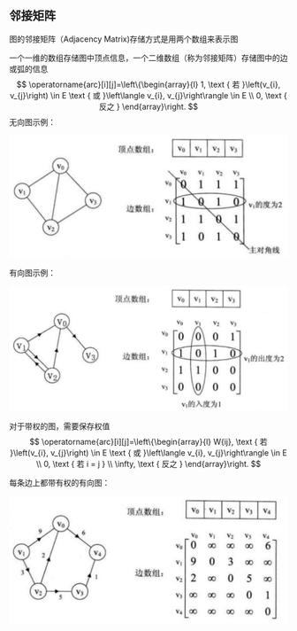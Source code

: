## 邻接矩阵

图的邻接矩阵（Adjacency Matrix)存储方式是用两个数组来表示图

一个一维的数组存储图中顶点信息，一个二维数组（称为邻接矩阵）存储图中的边或弧的信息
$$
\operatorname{arc}[i][j]=\left\{\begin{array}{l}
1, \text { 若 }\left(v_{i}, v_{j}\right) \in E \text { 或 }\left\langle v_{i}, v_{j}\right\rangle \in E \\
0, \text { 反之 }
\end{array}\right.
$$
无向图示例：

![img](.assets/%E5%9B%BE%E7%9A%84%E5%AD%98%E5%82%A8%E7%BB%93%E6%9E%84/image-20230526163209435.png)

有向图示例：

![img](.assets/%E5%9B%BE%E7%9A%84%E5%AD%98%E5%82%A8%E7%BB%93%E6%9E%84/image-20230526163239093.png)

对于带权的图，需要保存权值
$$
\operatorname{arc}[i][j]=\left\{\begin{array}{l}
W{ij}, \text { 若 }\left(v_{i}, v_{j}\right) \in E \text { 或 }\left\langle v_{i}, v_{j}\right\rangle \in E \\
0, \text { 若 i = j } \\
\infty, \text { 反之 }
\end{array}\right.
$$


每条边上都带有权的有向图：

![img](.assets/%E5%9B%BE%E7%9A%84%E5%AD%98%E5%82%A8%E7%BB%93%E6%9E%84/image-20230526164156797.png)
